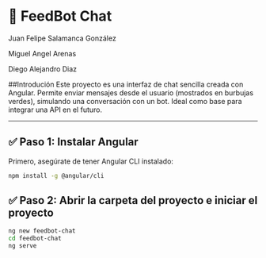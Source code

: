 # 🧠 FeedBot Chat

Juan Felipe Salamanca González<br>

Miguel Angel Arenas<br>

Diego Alejandro Diaz

##Introdución
Este proyecto es una interfaz de chat sencilla creada con Angular. Permite enviar mensajes desde el usuario (mostrados en burbujas verdes), simulando una conversación con un bot. Ideal como base para integrar una API en el futuro.

---

## ✅ Paso 1: Instalar Angular

Primero, asegúrate de tener Angular CLI instalado:

```bash
npm install -g @angular/cli

```
## ✅ Paso 2: Abrir la carpeta del proyecto e iniciar el proyecto
```bash
ng new feedbot-chat
cd feedbot-chat
ng serve
